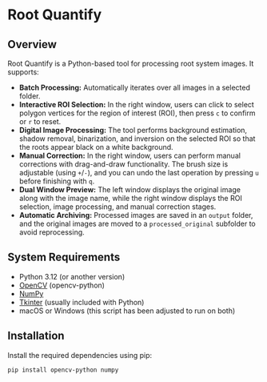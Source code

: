# Root Quantify

## Overview
Root Quantify is a Python-based tool for processing root system images. It supports:
- **Batch Processing:** Automatically iterates over all images in a selected folder.
- **Interactive ROI Selection:** In the right window, users can click to select polygon vertices for the region of interest (ROI), then press `c` to confirm or `r` to reset.
- **Digital Image Processing:** The tool performs background estimation, shadow removal, binarization, and inversion on the selected ROI so that the roots appear black on a white background.
- **Manual Correction:** In the right window, users can perform manual corrections with drag-and-draw functionality. The brush size is adjustable (using `+`/`-`), and you can undo the last operation by pressing `u` before finishing with `q`.
- **Dual Window Preview:** The left window displays the original image along with the image name, while the right window displays the ROI selection, image processing, and manual correction stages.
- **Automatic Archiving:** Processed images are saved in an `output` folder, and the original images are moved to a `processed_original` subfolder to avoid reprocessing.

## System Requirements
- Python 3.12 (or another version)
- [OpenCV](https://opencv.org/) (opencv-python)
- [NumPy](https://numpy.org/)
- [Tkinter](https://docs.python.org/3/library/tkinter.html) (usually included with Python)
- macOS or Windows (this script has been adjusted to run on both)

## Installation
Install the required dependencies using pip:
```bash
pip install opencv-python numpy